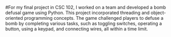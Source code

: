 #For my final project in CSC 102, I worked on a team and developed a bomb defusal game using Python. This project incorporated threading and object-oriented programming concepts. The game challenged players to defuse a bomb by completing various tasks, such as toggling switches, operating a button, using a keypad, and connecting wires, all within a time limit.
